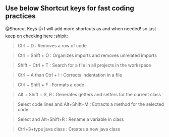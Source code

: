 ## Use below Shortcut keys for fast coding practices

@Shorcut Keys :+1: I will add more shortcuts as and when needed! so just keep on checking here :shipit:

> Ctrl + D : Removes a row of code

> Ctrl + Shift + O : Organizes imports and removes unrelated imports

> Shift + Ctrl + T : Search for a file in all projects in the workspace

> Ctrl + A than Ctrl + I : Corrects indentation in a file

> Ctrl + Shift + F : Formats a code

> Alt + Shift + S, R :  Generates getters and setters for the current class

> Select code lines and Alt+Shift+M : Extracts a method for the selected code

> Select and Alt+Shift+R : Rename a variable in class

> Ctrl+3+type java class : Creates a new java class
